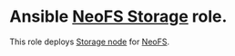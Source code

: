 Ansible [NeoFS Storage][neofs-node] role.
=========

This role deploys [Storage node][neofs-node] for [NeoFS][neofs].

[neofs-node]: https://github.com/nspcc-dev/neofs-node
[neofs]:      https://fs.neo.org
